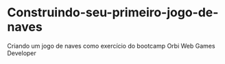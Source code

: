 # Construindo-seu-primeiro-jogo-de-naves
Criando um jogo de naves como exercício do bootcamp Orbi Web Games Developer
